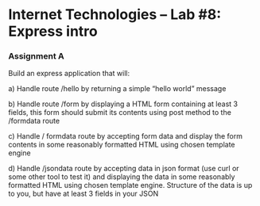 # Internet Technologies – Lab #8: Express intro

### Assignment A

Build an express application that will:

  a) Handle route /hello by returning a simple “hello world” message

  b) Handle route /form by displaying a HTML form containing at least 3 fields, this form should submit its contents using post method to the /formdata route

  c) Handle / formdata route by accepting form data and display the form contents in some reasonably formatted HTML using chosen template engine

  d) Handle /jsondata route by accepting data in json format (use curl or some other tool to test it) and displaying the data in some reasonably formatted HTML using chosen template engine. Structure of the data is up to you, but have at least 3 fields in your JSON
